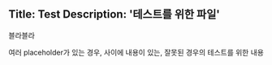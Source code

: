 Title: Test
Description: '테스트를 위한 파일'
---

<!-- {{ LINKS }} -->

<!-- {{ LINKS }} -->

블라블라

<!-- {{ LINKS }} -->

여러 placeholder가 있는 경우, 사이에 내용이 있는, 잘못된 경우의 테스트를 위한 내용